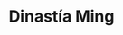 ﻿---
title: "Dinastía Ming"
permalink: periodes_1058.html
layout: periode
dataInici: 1368
dataFi: 1644
sidebar: periodes
pares:
  - 872:
    title: "Dinastías Chinas"

fills:
jocsPrincipals:
jocsEscenaris:
  - title: "Confucius"
    bggId: 32014
    dataInici: 
    dataFi: 

jocsEpoca:
jocsEpocaEscenaris:
---
